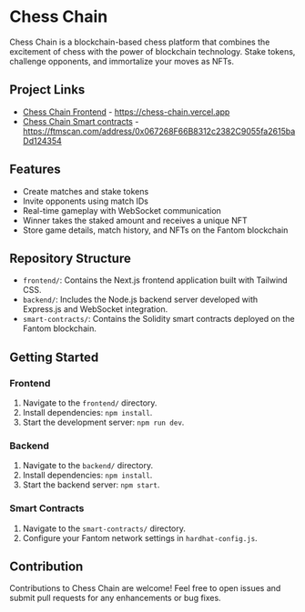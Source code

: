 # Chess Chain

Chess Chain is a blockchain-based chess platform that combines the excitement of chess with the power of blockchain technology. Stake tokens, challenge opponents, and immortalize your moves as NFTs.

## Project Links
- [Chess Chain Frontend](https://chess-chain.vercel.app/) - https://chess-chain.vercel.app
- [Chess Chain Smart contracts](https://ftmscan.com/address/0x067268F66B8312c2382C9055fa2615baDd124354) - https://ftmscan.com/address/0x067268F66B8312c2382C9055fa2615baDd124354

## Features

- Create matches and stake tokens
- Invite opponents using match IDs
- Real-time gameplay with WebSocket communication
- Winner takes the staked amount and receives a unique NFT
- Store game details, match history, and NFTs on the Fantom blockchain

## Repository Structure

- `frontend/`: Contains the Next.js frontend application built with Tailwind CSS.
- `backend/`: Includes the Node.js backend server developed with Express.js and WebSocket integration.
- `smart-contracts/`: Contains the Solidity smart contracts deployed on the Fantom blockchain.

## Getting Started

### Frontend

1. Navigate to the `frontend/` directory.
2. Install dependencies: `npm install`.
3. Start the development server: `npm run dev`.

### Backend

1. Navigate to the `backend/` directory.
2. Install dependencies: `npm install`.
3. Start the backend server: `npm start`.

### Smart Contracts

1. Navigate to the `smart-contracts/` directory.
2. Configure your Fantom network settings in `hardhat-config.js`.

## Contribution

Contributions to Chess Chain are welcome! Feel free to open issues and submit pull requests for any enhancements or bug fixes.
